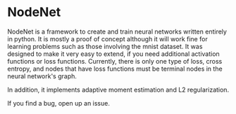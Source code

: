 # NodeNet

NodeNet is a framework to create and train neural networks written entirely in python. It is mostly a proof of concept although it will work fine for learning problems such as those involving the mnist dataset. It was designed to make it very easy to extend, if you need additional activation functions or loss functions. Currently, there is only one type of loss, cross entropy, and nodes that have loss functions must be terminal nodes in the neural network's graph.

In addition, it implements adaptive moment estimation and L2 regularization.

If you find a bug, open up an issue.
